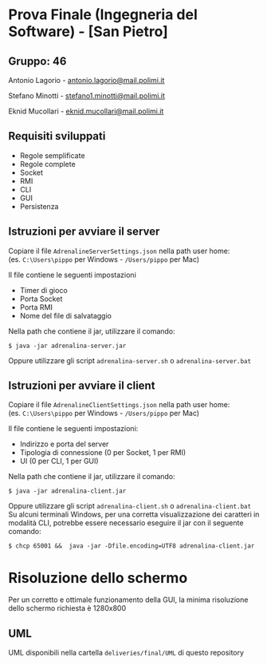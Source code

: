 # Prova Finale (Ingegneria del Software) - [San Pietro]

## Gruppo: 46
Antonio Lagorio - antonio.lagorio@mail.polimi.it

Stefano Minotti - stefano1.minotti@mail.polimi.it

Eknid Mucollari - eknid.mucollari@mail.polimi.it

## Requisiti sviluppati

- Regole semplificate
- Regole complete
- Socket
- RMI
- CLI
- GUI
- Persistenza


## Istruzioni per avviare il server 

Copiare il file `AdrenalineServerSettings.json` nella path user home:<br/>(es. `C:\Users\pippo` per Windows - `/Users/pippo` per Mac)

Il file contiene le seguenti impostazioni 
- Timer di gioco
- Porta Socket
- Porta RMI
- Nome del file di salvataggio

Nella path che contiene il jar, utilizzare il comando:

    $ java -jar adrenalina-server.jar

Oppure utilizzare gli script `adrenalina-server.sh` o `adrenalina-server.bat`


## Istruzioni per avviare il client 

Copiare il file `AdrenalineClientSettings.json` nella path user home:<br/>(es. `C:\Users\pippo` per Windows - `/Users/pippo` per Mac)

Il file contiene le seguenti impostazioni:
- Indirizzo e porta del server
- Tipologia di connessione (0 per Socket, 1 per RMI)
- UI (0 per CLI, 1 per GUI)

Nella path che contiene il jar, utilizzare il comando:

    $ java -jar adrenalina-client.jar

Oppure utilizzare gli script `adrenalina-client.sh` o `adrenalina-client.bat`<br/>Su alcuni terminali Windows, per una corretta visualizzazione dei caratteri in modalità CLI, potrebbe essere necessario eseguire il jar con il seguente comando:

    $ chcp 65001 &&  java -jar -Dfile.encoding=UTF8 adrenalina-client.jar

# Risoluzione dello schermo
Per un corretto e ottimale funzionamento della GUI, la minima risoluzione dello schermo richiesta è 1280x800

## UML

UML disponibili nella cartella `deliveries/final/UML` di questo repository
